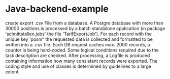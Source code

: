 # Java-backend-example
create export .csv File from a database.
A Postgre database with more than 30000 positions is processed by a batch standalone application
(in package 'schnittstellen.jobs' the file 'TarifExportJob').
For each record with the unique key 'posnr' the requested data is collected and formatted
to be written into a .csv file. Each DB request caches max. 2000 records, a counter is being
hard-coded. Some logical conditions required due to the task description are checked. 
After processing, a Logfile is produced containing information how many consistant records were exported.
The coding style and use of classes is determined by guidelines to a large extent.
